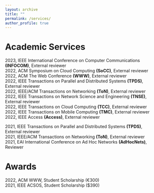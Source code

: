 ```yaml
---
layout: archive
title: ""
permalink: /services/
author_profile: true
---
```


# Academic Services

2023, IEEE International Conference on Computer Communications **(INFOCOM)**, External reviewer  
2022, ACM Symposium on Cloud Computing **(SoCC)**, External reviewer   
2022, ACM The Web Conference **(WWW)**, External reviewer   
2022, IEEE Transactions on Parallel and Distributed Systems **(TPDS)**, External reviewer   
2022, IEEE/ACM Transactions on Networking **(ToN)**, External reviewer   
2022, IEEE Transactions on Network Science and Engineering **(TNSE)**, External reviewer   
2022, IEEE Transactions on Cloud Computing **(TCC)**, External reviewer  
2022, IEEE Transactions on Mobile Computing **(TMC)**, External reviewer   
2022, IEEE Access **(Access)**, External reviewer  

2021, IEEE Transactions on Parallel and Distributed Systems **(TPDS)**, External reviewer   
2021, IEEE/ACM Transactions on Networking **(ToN)**, External reviewer   
2021, EAI International Conference on Ad Hoc Networks **(AdHocNets)**, Reviewer  

# Awards

2022, ACM WWW, Student Scholarship (€300)  
2021, IEEE ACSOS, Student Scholarship ($390)  
